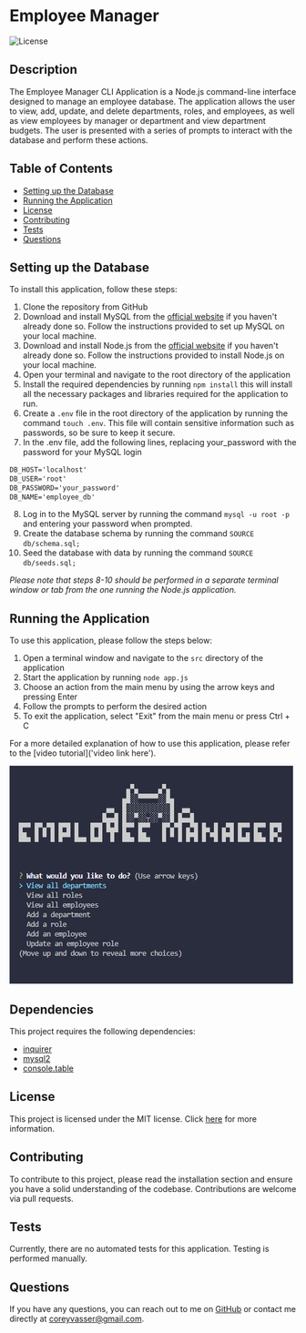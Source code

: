 # Employee Manager
![License](https://img.shields.io/badge/license-MIT-brightgreen.svg)

## Description

The Employee Manager CLI Application is a Node.js command-line interface designed to manage an employee database. The application allows the user to view, add, update, and delete departments, roles, and employees, as well as view employees by manager or department and view department budgets. The user is presented with a series of prompts to interact with the database and perform these actions.

## Table of Contents
- [Setting up the Database](#setting-up-the-database)
- [Running the Application](#running-the-application)
- [License](#license)
- [Contributing](#contributing)
- [Tests](#tests)
- [Questions](#questions)

## Setting up the Database
To install this application, follow these steps:

1. Clone the repository from GitHub
2. Download and install MySQL from the [official website](https://dev.mysql.com/downloads/mysql/) if you haven't already done so. 
Follow the instructions provided to set up MySQL on your local machine.
3. Download and install Node.js from the [official website](https://nodejs.org/en/download) if you haven't already done so.
 Follow the instructions provided to install Node.js on your local machine.
4. Open your terminal and navigate to the root directory of the application
5. Install the required dependencies by running ```npm install``` this will install all the necessary packages and libraries required for the application to run.
6. Create a ```.env``` file in the root directory of the application by running the command ```touch .env```. This file will contain sensitive information such as passwords, so be sure to keep it secure.
7. In the .env file, add the following lines, replacing your_password with the password for your MySQL login
```
DB_HOST='localhost'
DB_USER='root'
DB_PASSWORD='your_password'
DB_NAME='employee_db'
``` 
8. Log in to the MySQL server by running the command ```mysql -u root -p``` and entering your password when prompted.
9. Create the database schema by running the command ```SOURCE db/schema.sql;```
10. Seed the database with data by running the command ```SOURCE db/seeds.sql;``` 

*Please note that steps 8-10 should be performed in a separate terminal window or tab from the one running the Node.js application.*

## Running the Application
To use this application, please follow the steps below:

1. Open a terminal window and navigate to the ```src``` directory of the application
2. Start the application by running ```node app.js```
3. Choose an action from the main menu by using the arrow keys and pressing Enter
4. Follow the prompts to perform the desired action
5. To exit the application, select "Exit" from the main menu or press Ctrl + C

For a more detailed explanation of how to use this application, please refer to the [video tutorial]('video link here').

![Alt Text](./assets/images/screenshot.JPG)

## Dependencies
This project requires the following dependencies:
- [inquirer](https://www.npmjs.com/package/inquirer)
- [mysql2](https://www.npmjs.com/package/mysql2)
- [console.table](https://www.npmjs.com/package/console.table)

## License

This project is licensed under the MIT license. Click [here](https://opensource.org/licenses/MIT) for more information.

## Contributing
To contribute to this project, please read the installation section and ensure you have a solid understanding of the codebase. Contributions are welcome via pull requests.

## Tests
Currently, there are no automated tests for this application. Testing is performed manually.

## Questions
If you have any questions, you can reach out to me on [GitHub](https://github.com/spamdalfz) or contact me directly at coreyvasser@gmail.com.
